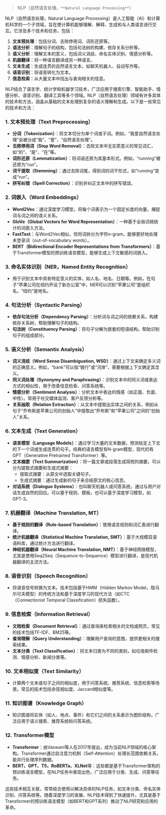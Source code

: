 > NLP（自然语言处理，`**Natural Language Processing**`）
>

NLP（自然语言处理，Natural Language Processing）是人工智能（AI）和计算机科学的一个子领域，旨在使计算机能够理解、解释、生成和与人类语言进行交互。它涉及多个技术和任务，包括：

1. **文本预处理**：包括分词、去除停用词、词形还原等。
2. **语法分析**：理解句子的结构，包括句法树的构建、依存关系分析等。
3. **语义分析**：理解文本的意义，包括词义消歧、命名实体识别、情感分析等。
4. **机器翻译**：将一种语言翻译成另一种语言。
5. **文本生成**：生成连贯的自然语言文本，如聊天机器人、自动写作等。
6. **语音识别**：将语音转化为文本。
7. **信息检索**：从大量文本中找出与查询相关的信息。



NLP结合了语言学、统计学和机器学习技术，广泛应用于搜索引擎、智能助手、情感分析、语音识别、翻译工具等多个领域。NLP（自然语言处理）领域有许多具体的技术和方法，涵盖从基础的文本处理到复杂的语义理解和生成。以下是一些常见的技术和方法：

### 1. **文本预处理（Text Preprocessing）**
+ **分词（Tokenization）**：将文本切分为单个词或子词。例如，“我爱自然语言处理”会被分成“我”、“爱”、“自然语言处理”。
+ **去除停用词（Stop Word Removal）**：去除文本中无实质意义的常见词汇，如“的”、“是”、“在”等。
+ **词形还原（Lemmatization）**：将词语还原为其基本形式。例如，“running”被还原为“run”。
+ **词干提取（Stemming）**：通过去除词尾，得到词的词干形式，如“running”变成“run”。
+ **拼写纠错（Spell Correction）**：识别并纠正文本中的拼写错误。

### 2. **词嵌入（Word Embeddings）**
+ **Word2Vec**：通过深度学习模型，将每个词表示为一个固定长度的向量，捕捉词与词之间的语义关系。
+ **GloVe（Global Vectors for Word Representation）**：一种基于全局词频统计的词嵌入方法。
+ **FastText**：与Word2Vec相似，但将词拆分为字符n-gram，能够更好地处理未登录词（out-of-vocabulary words）。
+ **BERT（Bidirectional Encoder Representations from Transformers）**：基于Transformer模型的预训练语言模型，能够生成上下文敏感的词嵌入。

### 3. **命名实体识别（NER，Named Entity Recognition）**
+ 用于识别文本中具有特定意义的实体，如人名、地名、日期等。例如，在句子“苹果公司在纽约开设了新办公室”中，NER可以识别“苹果公司”是组织名，“纽约”是地名。

### 4. **句法分析（Syntactic Parsing）**
+ **依存句法分析（Dependency Parsing）**：分析词与词之间的依赖关系，构建依存关系树，帮助理解句子的结构。
+ **句法树（Constituency Parsing）**：将句子分解为嵌套的短语结构，帮助识别句子的组成部分。

### 5. **语义分析（Semantic Analysis）**
+ **词义消歧（Word Sense Disambiguation, WSD）**：通过上下文来确定多义词的正确意义。例如，“bank”可以指“银行”或“河岸”，需要根据上下文确定其含义。
+ **同义词处理（Synonymy and Paraphrasing）**：识别文本中的同义词或表达方式的相似性，用于改善信息检索、问答系统等。
+ **情感分析（Sentiment Analysis）**：分析文本中表达的情感（如正面、负面、中性）。常用于社交媒体监测、客户反馈分析等。
+ **关系抽取（Relation Extraction）**：从文本中提取出实体之间的关系，例如从句子“乔布斯是苹果公司的创始人”中提取出“乔布斯”和“苹果公司”之间的“创始人”关系。

### 6. **文本生成（Text Generation）**
+ **语言模型（Language Models）**：通过学习大量的文本数据，预测给定上下文的下一个词或生成连贯的句子。经典的语言模型有N-gram模型，现代的有GPT（Generative Pretrained Transformer）等。
+ **文本摘要（Text Summarization）**：将一篇文章或段落生成简短的摘要。可以分为提取式摘要和生成式摘要：
    - 提取式摘要：从原文中选取关键句子。
    - 生成式摘要：通过生成新的句子来总结原文的核心信息。
+ **对话系统（Dialogue Systems）**：也叫聊天机器人或问答系统，通过与用户对话生成自然的回应。可以基于规则、模板，也可以基于深度学习模型，如GPT-3。

### 7. **机器翻译（Machine Translation, MT）**
+ **基于规则的翻译（Rule-based Translation）**：使用语言规则和词汇表进行翻译。
+ **统计机器翻译（Statistical Machine Translation, SMT）**：基于大规模双语语料库，通过统计方法进行翻译。
+ **神经机器翻译（Neural Machine Translation, NMT）**：基于神经网络模型，尤其是使用Seq2Seq（Sequence-to-Sequence）模型进行翻译，是现代机器翻译的主流方法。

### 8. **语音识别（Speech Recognition）**
+ 将语音信号转换为文本。技术包括基于HMM（Hidden Markov Model，隐马尔可夫模型）的传统方法和基于深度学习的现代方法（如CTC（Connectionist Temporal Classification）损失函数）。

### 9. **信息检索（Information Retrieval）**
+ **文档检索（Document Retrieval）**：通过查询来检索相关的文档或网页，常见的技术包括TF-IDF、BM25等。
+ **查询理解（Query Understanding）**：理解用户查询的意图，提供更相关的搜索结果。
+ **文本分类（Text Classification）**：将文本归类为不同的类别，如垃圾邮件检测、情感分析、新闻分类等。

### 10. **文本相似度（Text Similarity）**
+ 计算两个文本或句子之间的相似度，用于问答系统、推荐系统、信息检索等场景。常见的技术包括余弦相似度、Jaccard相似度等。

### 11. **知识图谱（Knowledge Graph）**
+ 知识图谱将实体（如人、地点、事件）和它们之间的关系表示为图形结构，广泛应用于语义搜索、推荐系统和问答系统。

### 12. **Transformer模型**
+ **Transformer**：由Vaswani等人在2017年提出，成为当前NLP领域的核心架构。Transformer通过自注意力机制（Self-Attention）处理长范围依赖关系，能并行处理序列数据。
+ **BERT、GPT、T5、RoBERTa、XLNet**等：这些都是基于Transformer架构的预训练语言模型，在NLP任务中表现出色，广泛应用于分类、生成、问答等任务。

这些技术相互关联，常常结合使用以解决具体的NLP任务，如文本分类、命名实体识别、问答系统等。随着深度学习的发展，NLP技术得到了快速提升，尤其是基于Transformer的预训练语言模型（如BERT和GPT系列）推动了NLP研究和应用的革命。

